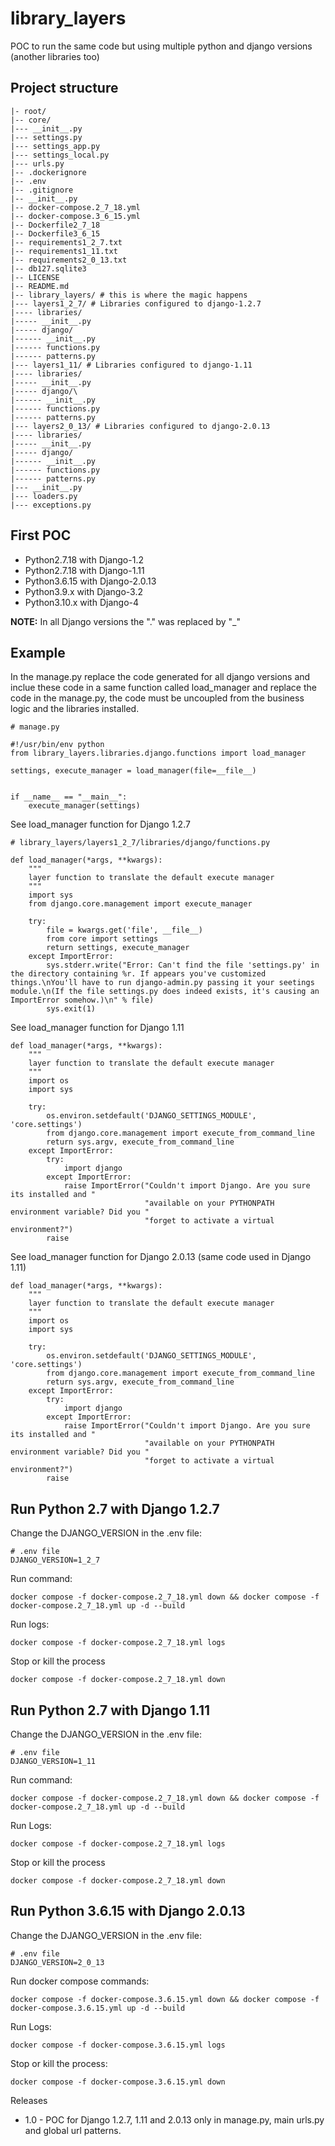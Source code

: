 # library_layers

POC to run the same code but using multiple python and django versions (another libraries too)

## Project structure

```
|- root/
|-- core/
|--- __init__.py
|--- settings.py
|--- settings_app.py
|--- settings_local.py
|--- urls.py
|-- .dockerignore
|-- .env
|-- .gitignore
|-- __init__.py
|-- docker-compose.2_7_18.yml
|-- docker-compose.3_6_15.yml
|-- Dockerfile2_7_18
|-- Dockerfile3_6_15
|-- requirements1_2_7.txt
|-- requirements1_11.txt
|-- requirements2_0_13.txt
|-- db127.sqlite3
|-- LICENSE
|-- README.md
|-- library_layers/ # this is where the magic happens
|--- layers1_2_7/ # Libraries configured to django-1.2.7
|---- libraries/
|----- __init__.py
|----- django/
|------ __init__.py
|------ functions.py
|------ patterns.py
|--- layers1_11/ # Libraries configured to django-1.11
|---- libraries/
|----- __init__.py
|----- django/\
|------ __init__.py
|------ functions.py
|------ patterns.py
|--- layers2_0_13/ # Libraries configured to django-2.0.13
|---- libraries/
|----- __init__.py
|----- django/
|------ __init__.py
|------ functions.py
|------ patterns.py
|--- __init__.py
|--- loaders.py
|--- exceptions.py
```


## First POC


* Python2.7.18 with Django-1.2
* Python2.7.18 with Django-1.11
* Python3.6.15 with Django-2.0.13
* Python3.9.x with Django-3.2
* Python3.10.x with Django-4

**NOTE:** In all Django versions the "." was replaced by "_"

## Example

In the manage.py replace the code generated for all django versions and inclue these code in a same function called load_manager and replace the code in the manage.py,  the code must be uncoupled from the business logic and the libraries installed.

```
# manage.py

#!/usr/bin/env python
from library_layers.libraries.django.functions import load_manager

settings, execute_manager = load_manager(file=__file__)


if __name__ == "__main__":
    execute_manager(settings)
```

See load_manager function for Django 1.2.7

```
# library_layers/layers1_2_7/libraries/django/functions.py

def load_manager(*args, **kwargs):
    """
    layer function to translate the default execute manager
    """
    import sys
    from django.core.management import execute_manager

    try:
        file = kwargs.get('file', __file__)
        from core import settings
        return settings, execute_manager
    except ImportError:
        sys.stderr.write("Error: Can't find the file 'settings.py' in the directory containing %r. If appears you've customized things.\nYou'll have to run django-admin.py passing it your seetings module.\n(If the file settings.py does indeed exists, it's causing an ImportError somehow.)\n" % file)
        sys.exit(1)
```

See load_manager function for Django 1.11

```
def load_manager(*args, **kwargs):
    """
    layer function to translate the default execute manager
    """
    import os
    import sys

    try:
        os.environ.setdefault('DJANGO_SETTINGS_MODULE', 'core.settings')
        from django.core.management import execute_from_command_line
        return sys.argv, execute_from_command_line
    except ImportError:
        try:
            import django
        except ImportError:
            raise ImportError("Couldn't import Django. Are you sure its installed and "
                              "available on your PYTHONPATH environment variable? Did you "
                              "forget to activate a virtual environment?")
        raise
```

See load_manager function for Django 2.0.13 (same code used in Django 1.11)

```
def load_manager(*args, **kwargs):
    """
    layer function to translate the default execute manager
    """
    import os
    import sys

    try:
        os.environ.setdefault('DJANGO_SETTINGS_MODULE', 'core.settings')
        from django.core.management import execute_from_command_line
        return sys.argv, execute_from_command_line
    except ImportError:
        try:
            import django
        except ImportError:
            raise ImportError("Couldn't import Django. Are you sure its installed and "
                              "available on your PYTHONPATH environment variable? Did you "
                              "forget to activate a virtual environment?")
        raise
```

## Run Python 2.7 with Django 1.2.7

Change the DJANGO_VERSION in the .env file:

```
# .env file
DJANGO_VERSION=1_2_7
```

Run command:

```
docker compose -f docker-compose.2_7_18.yml down && docker compose -f docker-compose.2_7_18.yml up -d --build
```

Run logs:

```
docker compose -f docker-compose.2_7_18.yml logs
```

Stop or kill the process

```
docker compose -f docker-compose.2_7_18.yml down
```


## Run Python 2.7 with Django 1.11

Change the DJANGO_VERSION in the .env file:

```
# .env file
DJANGO_VERSION=1_11
```

Run command:

```
docker compose -f docker-compose.2_7_18.yml down && docker compose -f docker-compose.2_7_18.yml up -d --build
```

Run Logs:

```
docker compose -f docker-compose.2_7_18.yml logs
```

Stop or kill the process

```
docker compose -f docker-compose.2_7_18.yml down
```

## Run Python 3.6.15 with Django 2.0.13

Change the DJANGO_VERSION in the .env file:

```
# .env file
DJANGO_VERSION=2_0_13
```

Run docker compose commands:

```
docker compose -f docker-compose.3.6.15.yml down && docker compose -f docker-compose.3.6.15.yml up -d --build
```

Run Logs:

```
docker compose -f docker-compose.3.6.15.yml logs
```

Stop or kill the process:

```
docker compose -f docker-compose.3.6.15.yml down
```


Releases
- 1.0 - POC for Django 1.2.7, 1.11 and 2.0.13 only in manage.py, main urls.py and global url patterns.


